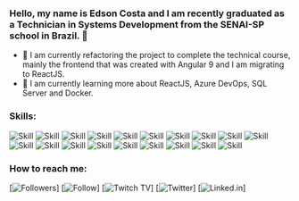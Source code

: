 ### Hello, my name is Edson Costa and I am recently graduated as a Technician in Systems Development from the SENAI-SP school in Brazil. 👋


- 🔭 I am currently refactoring the project to complete the technical course, mainly the frontend that was created with Angular 9 and I am migrating to ReactJS.
- 🌱 I am currently learning more about ReactJS, Azure DevOps, SQL Server and Docker.
### Skills:
![Skill](https://img.shields.io/badge/Xamarin-3498DB?style=for-the-badge&logo=xamarin&logoColor=white)
![Skill](https://img.shields.io/badge/HTML-239120?style=for-the-badge&logo=html5&logoColor=white)
![Skill](https://img.shields.io/badge/HTML5-E34F26?style=for-the-badge&logo=html5&logoColor=white)
![Skill](https://img.shields.io/badge/CSS-239120?&style=for-the-badge&logo=css3&logoColor=white)
![Skill](https://img.shields.io/badge/CSS3-1572B6?style=for-the-badge&logo=css3&logoColor=white)
![Skill](https://img.shields.io/badge/JavaScript-323330?style=for-the-badge&logo=javascript&logoColor=F7DF1E)
![Skill](https://img.shields.io/badge/C%23-239120?style=for-the-badge&logo=c-sharp&logoColor=white)
![Skill](https://img.shields.io/badge/.NET-5C2D91?style=for-the-badge&logo=.net&logoColor=white)
![Skill](https://img.shields.io/badge/React-20232A?style=for-the-badge&logo=react&logoColor=61DAFB)
![Skill](https://img.shields.io/badge/Angular-DD0031?style=for-the-badge&logo=angular&logoColor=white)
![Skill](https://img.shields.io/badge/Bootstrap-563D7C?style=for-the-badge&logo=bootstrap&logoColor=white)
![Skill](https://img.shields.io/badge/MySQL-00000F?style=for-the-badge&logo=mysql&logoColor=white)
![Skill](https://img.shields.io/badge/Heroku-430098?style=for-the-badge&logo=heroku&logoColor=white)
![Skill](https://img.shields.io/badge/Microsoft_Azure-0089D6?style=for-the-badge&logo=microsoft-azure&logoColor=white)
![Skill](https://img.shields.io/badge/Microsoft_SQL_Server-CC2927?style=for-the-badge&logo=microsoft-sql-server&logoColor=white)
![Skill](https://img.shields.io/badge/Visual_Studio_Code-0078D4?style=for-the-badge&logo=visual%20studio%20code&logoColor=white)
![Skill](https://img.shields.io/badge/Visual_Studio_2019-5C2D91?style=for-the-badge&logo=visual%20studio&logoColor=white)
![Skill](https://img.shields.io/badge/Docker-2CA5E0?style=for-the-badge&logo=docker&logoColor=white)
![Skill](https://img.shields.io/badge/Git-F05032?style=for-the-badge&logo=git&logoColor=white)


### How to reach me: 

[![Followers](https://img.shields.io/github/followers/edsont8?label=Followers&style=for-the-badge)]
[![Follow](https://img.shields.io/github/followers/edsont8?color=very%20dark%20green&label=Follow&style=for-the-badge)]
[![Twitch TV](https://img.shields.io/twitch/status/best_in_live?color=blueviolet&style=for-the-badge)]
[![Twitter](https://img.shields.io/twitter/url?color=lightblue&label=Twitter&style=for-the-badge&url=https%3A%2F%2Ftwitter.com%2F%2FEdsonCa92953160)]
[![Linked.in](https://img.shields.io/badge/LinkedIn-0077B5?style=for-the-badge&logo=linkedin&logoColor=white&url=https://www.linkedin.com/in/edson-costa-carneiro-da-silva-20a1a5203)]
